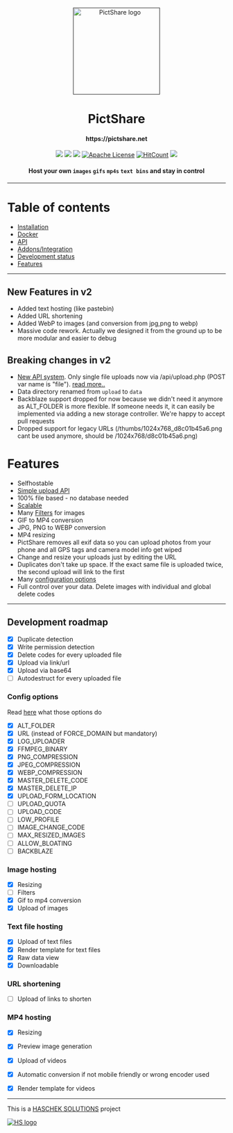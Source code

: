 <p align="center">
  <a href="" rel="noopener">
 <img height=200px src="https://pictshare.net/phhynj.png" alt="PictShare logo"></a>
</p>

<h1 align="center">PictShare</h1>

<h4 align="center">https://pictshare.net</h4>

<div align="center">
 
  
![](https://img.shields.io/badge/php-7.1%2B-brightgreen.svg)
[![](https://img.shields.io/docker/pulls/hascheksolutions/pictshare?color=brightgreen)](https://hub.docker.com/r/hascheksolutions/pictshare)
[![](https://img.shields.io/docker/cloud/build/hascheksolutions/pictshare?color=brightgreen)](https://hub.docker.com/r/hascheksolutions/pictshare/builds)
[![Apache License](https://img.shields.io/badge/license-Apache-brightgreen.svg?style=flat)](https://github.com/HaschekSolutions/pictshare/blob/master/LICENSE)
[![HitCount](http://hits.dwyl.io/HaschekSolutions/pictshare.svg)](http://hits.dwyl.io/HaschekSolutions/pictshare)
[![](https://img.shields.io/github/stars/HaschekSolutions/pictshare.svg?label=Stars&style=social)](https://github.com/HaschekSolutions/pictshare)

#### Host your own `images` `gifs` `mp4s` `text bins` and stay in control

</div>

-----------------------------------------

Table of contents
=================
* [Installation](/rtfm/INSTALL.md)
* [Docker](/rtfm/DOCKER.md)
* [API](/rtfm/API.md)
* [Addons/Integration](/rtfm/INTEGRATIONS.md)
* [Development status](#development-status)
* [Features](#features)

---

## New Features in v2

- Added text hosting (like pastebin)
- Added URL shortening
- Added WebP to images (and conversion from jpg,png to webp)
- Massive code rework. Actually we designed it from the ground up to be more modular and easier to debug

## Breaking changes in v2

- [New API system](/rtfm/API.md). Only single file uploads now via /api/upload.php (POST var name is "file"). [read more..](/rtfm/API.md)
- Data directory renamed from ```upload``` to ```data```
- Backblaze support dropped for now because we didn't need it anymore as ALT_FOLDER is more flexible. If someone needs it, it can easily be implemented via adding a new storage controller. We're happy to accept pull requests
- Dropped support for legacy URLs (/thumbs/1024x768_d8c01b45a6.png cant be used anymore, should be /1024x768/d8c01b45a6.png)

# Features

- Selfhostable
- [Simple upload API](/rtfm/API.md)
- 100% file based - no database needed
- [Scalable](/rtfm/SCALING.md)
- Many [Filters](/rtfm/IMAGEFILTERS.md) for images
- GIF to MP4 conversion
- JPG, PNG to WEBP conversion
- MP4 resizing
- PictShare removes all exif data so you can upload photos from your phone and all GPS tags and camera model info get wiped
- Change and resize your uploads just by editing the URL
- Duplicates don't take up space. If the exact same file is uploaded twice, the second upload will link to the first
- Many [configuration options](/rtfm/CONFIG.md)
- Full control over your data. Delete images with individual and global delete codes


---

## Development roadmap

- [x] Duplicate detection
- [x] Write permission detection
- [x] Delete codes for every uploaded file
- [x] Upload via link/url
- [x] Upload via base64
- [ ] Autodestruct for every uploaded file

### Config options

Read [here](/rtfm/CONFIG.md) what those options do

- [x] ALT_FOLDER
- [x] URL (instead of FORCE_DOMAIN but mandatory)
- [x] LOG_UPLOADER
- [x] FFMPEG_BINARY
- [x] PNG_COMPRESSION
- [x] JPEG_COMPRESSION
- [x] WEBP_COMPRESSION
- [x] MASTER_DELETE_CODE
- [x] MASTER_DELETE_IP
- [x] UPLOAD_FORM_LOCATION
- [ ] UPLOAD_QUOTA
- [ ] UPLOAD_CODE
- [ ] LOW_PROFILE
- [ ] IMAGE_CHANGE_CODE
- [ ] MAX_RESIZED_IMAGES
- [ ] ALLOW_BLOATING
- [ ] BACKBLAZE

### Image hosting
- [X] Resizing
- [ ] Filters
- [x] Gif to mp4 conversion
- [x] Upload of images

### Text file hosting
- [x] Upload of text files
- [x] Render template for text files
- [x] Raw data view
- [x] Downloadable

### URL shortening
- [ ] Upload of links to shorten

### MP4 hosting
- [x] Resizing
- [x] Preview image generation
- [x] Upload of videos
- [x] Automatic conversion if not mobile friendly or wrong encoder used
- [x] Render template for videos


---

This is a [HASCHEK SOLUTIONS](https://haschek.solutions) project

[![HS logo](https://pictshare.net/css/imgs/hs_logo.png)](https://haschek.solutions)
